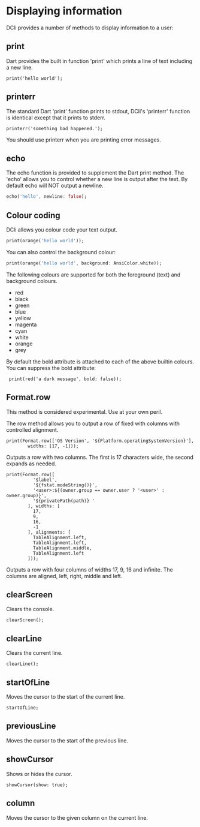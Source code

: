 # Displaying information

DCli provides a number of methods to display information to a user:

## print

Dart provides the built in function 'print' which prints a line of text including a new line.

```text
print('hello world');
```

## printerr

The standard Dart 'print' function prints to stdout, DCli's 'printerr' function is identical except that it prints to stderr.

```text
printerr('something bad happened.');
```

You should use printerr when you are printing error messages.

## echo

The echo function is provided to supplement the Dart print method. The 'echo' allows you to control whether a new line is output after the text. By default echo will NOT output a newline.

```dart
echo('hello', newline: false);
```

## Colour coding

DCli allows you colour code your text output.

```dart
print(orange('hello world'));
```

You can also control the background colour:

```dart
print(orange('hello world', background: AnsiColor.white));
```

The following colours are supported for both the foreground \(text\) and background colours.

* red
* black
* green
* blue
* yellow
* magenta
* cyan
* white
* orange
* grey

By default the bold attribute is attached to each of the above builtin colours. You can suppress the bold attribute:

```text
 print(red('a dark message', bold: false));
```

## Format.row

This method is considered experimental. Use at your own peril.

The row method allows you to output a row of fixed with columns with controlled alignment.

```text
print(Format.row(['OS Version', '${Platform.operatingSystemVersion}'],
        widths: [17, -1]));
```

Outputs a row with two columns. The first is 17 characters wide, the second expands as needed.

```text
print(Format.row([
          '$label',
          '${fstat.modeString()}',
          '<user>:${(owner.group == owner.user ? '<user>' : owner.group)}',
          '${privatePath(path)} '
        ], widths: [
          17,
          9,
          16,
          -1
        ], alignments: [
          TableAlignment.left,
          TableAlignment.left,
          TableAlignment.middle,
          TableAlignment.left
        ]));
```

Outputs a row with four columns of widths 17, 9, 16 and infinite. The columns are aligned, left, right, middle and left.

## clearScreen

Clears the console.

```text
clearScreen();
```

## clearLine

Clears the current line.

```text
clearLine();
```

## startOfLine

Moves the cursor to the start of the current line.

```text
startOfLine;
```

## previousLine

Moves the cursor to the start of the previous line.

## showCursor

Shows or hides the cursor.

```text
showCursor(show: true);
```

## column

Moves the cursor to the given column on the current line.

